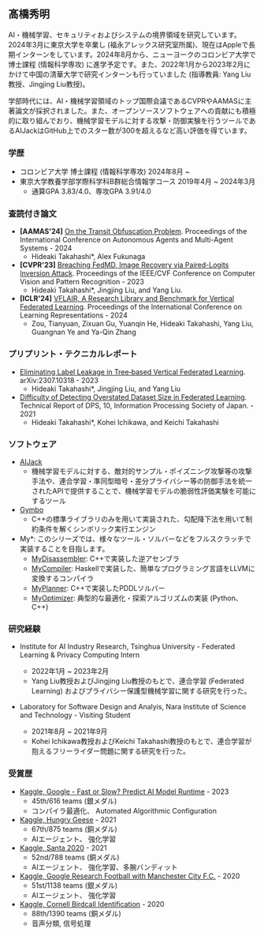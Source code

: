 ## 髙橋秀明

AI・機械学習、セキュリティおよびシステムの境界領域を研究しています。2024年3月に東京大学を卒業し (福永アレックス研究室所属)、現在はAppleで長期インターンをしています。2024年8月から、ニューヨークのコロンビア大学で博士課程 (情報科学専攻) に進学予定です。また、2022年1月から2023年2月にかけて中国の清華大学で研究インターンも行っていました (指導教員: Yang Liu教授、Jingjing Liu教授)。

学部時代には、AI・機械学習領域のトップ国際会議であるCVPRやAAMASに主著論文が採択されました。また、オープンソースソフトウェアへの貢献にも積極的に取り組んでおり、機械学習モデルに対する攻撃・防御実験を行うツールであるAIJackはGitHub上でのスター数が300を超えるなど高い評価を得ています。

### 学歴

* コロンビア大学 博士課程 (情報科学専攻) 2024年8月 ~ 
* 東京大学教養学部学際科学科B群総合情報学コース 2019年4月 ~ 2024年3月 
    * 通算GPA 3.83/4.0、専攻GPA 3.91/4.0

### 査読付き論文 

* **[AAMAS'24]** [On the Transit Obfuscation Problem](https://arxiv.org/pdf/2402.07420.pdf). Proceedings of the International Conference on Autonomous Agents and Multi-Agent Systems - 2024
    * Hideaki Takahashi*, Alex Fukunaga
* **[CVPR'23]** [Breaching FedMD, Image Recovery via Paired-Logits Inversion Attack](https://arxiv.org/pdf/2304.11436.pdf). Proceedings of the IEEE/CVF Conference on Computer Vision and Pattern Recognition - 2023
    * Hideaki Takahashi*, Jingjing Liu, and Yang Liu.
* **[ICLR'24]** [VFLAIR, A Research Library and Benchmark for Vertical Federated Learning](https://arxiv.org/pdf/2310.09827.pdf). Proceedings of the International Conference on Learning Representations - 2024
    * Zou, Tianyuan, Zixuan Gu, Yuanqin He, Hideaki Takahashi, Yang Liu, Guangnan Ye and Ya-Qin Zhang

### プリプリント・テクニカルレポート

* [Eliminating Label Leakage in Tree‑based Vertical Federated Learning](https://arxiv.org/pdf/2307.10318). arXiv:2307.10318 - 2023
    * Hideaki Takahashi*, Jingjing Liu, and Yang Liu
* [Difficulty of Detecting Overstated Dataset Size in Federated Learning](http://id.nii.ac.jp/1001/00214220/). Technical Report of DPS, 10, Information Processing Society of Japan. - 2021
    * Hideaki Takahashi*, Kohei Ichikawa, and Keichi Takahashi

### ソフトウェア

* [AIJack](https://github.com/Koukyosyumei/AIJack)
    * 機械学習モデルに対する、敵対的サンプル・ポイズニング攻撃等の攻撃手法や、連合学習・準同型暗号・差分プライバシー等の防御手法を統一されたAPIで提供することで、機械学習モデルの脆弱性評価実験を可能にするツール
* [Gymbo](https://github.com/Koukyosyumei/Gymbo)
    * C++の標準ライブラリのみを用いて実装された、勾配降下法を用いて制約条件を解くシンボリック実行エンジン
* My*: このシリーズでは、様々なツール・ソルバーなどをフルスクラッチで実装することを目指します。
    * [MyDisassembler](https://github.com/Koukyosyumei/MyDisassembler): C++で実装した逆アセンブラ
    * [MyCompiler](https://github.com/Koukyosyumei/MyCompiler): Haskellで実装した、簡単なプログラミング言語をLLVMに変換するコンパイラ
    * [MyPlanner](https://github.com/Koukyosyumei/MyPlanner): C++で実装したPDDLソルバー
    * [MyOptimizer](https://github.com/Koukyosyumei/MyOptimizer): 典型的な最適化・探索アルゴリズムの実装 (Python、C++)

### 研究経験

* Institute for AI Industry Research, Tsinghua University - Federated Learning & Privacy Computing Intern
    * 2022年1月 ~ 2023年2月
    * Yang Liu教授およびJingjing Liu教授のもとで、連合学習 (Federated Learning) およびプライバシー保護型機械学習に関する研究を行った。

* Laboratory for Software Design and Analyis, Nara Institute of Science and Technology - Visiting Student
    * 2021年8月 ~ 2021年9月
    * Kohei Ichikawa教授およびKeichi Takahashi教授のもとで、連合学習が抱えるフリーライダー問題に関する研究を行った。

### 受賞歴

* [Kaggle, Google - Fast or Slow? Predict AI Model Runtime](https://www.kaggle.com/competitions/predict-ai-model-runtime) - 2023
    * 45th/616 teams (銀メダル)
    * コンパイラ最適化、 Automated Algorithmic Configuration
* [Kaggle, Hungry Geese](https://www.kaggle.com/competitions/hungry-geese) - 2021
    * 67th/875 teams (銅メダル)
    * AIエージェント、 強化学習  
* [Kaggle, Santa 2020](https://www.kaggle.com/competitions/santa-2020) - 2021
    * 52nd/788 teams (銅メダル)
    * AIエージェント、 強化学習、多腕バンディット
* [Kaggle, Google Research Football with Manchester City F.C.](https://www.kaggle.com/c/google-football) - 2020
    * 51st/1138 teams (銀メダル)
    * AIエージェント、 強化学習  
* [Kaggle, Cornell Birdcall Identification](https://www.kaggle.com/c/birdsong-recognition) - 2020
    * 88th/1390 teams (銅メダル)
    * 音声分類, 信号処理


